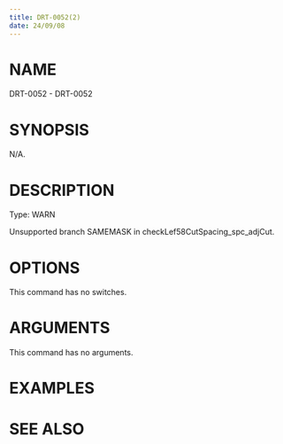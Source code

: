 ```yaml
---
title: DRT-0052(2)
date: 24/09/08
---
```


# NAME

DRT-0052 - DRT-0052

# SYNOPSIS

N/A.

# DESCRIPTION

Type: WARN

Unsupported branch SAMEMASK in checkLef58CutSpacing_spc_adjCut.

# OPTIONS

This command has no switches.

# ARGUMENTS

This command has no arguments.

# EXAMPLES

# SEE ALSO
